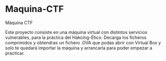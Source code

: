 # Maquina-CTF
Máquina CTF

Este proyecto consiste en una máquina virtual con distintos servicios vulnerables, para la práctica del Hakcing-Ético.
Decarga los ficheros comprimidos y obtendras un fichero .OVA que podas abrir con Virtual Box y solo te quedará importar 
la máquina y arrancarla para poder empezar a practicar.

